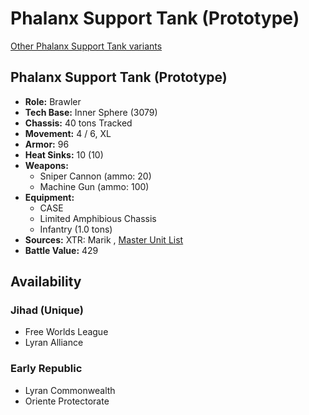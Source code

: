 # Phalanx Support Tank (Prototype) 

[Other Phalanx Support Tank variants](../phalanx_support_tank.md) 

## Phalanx Support Tank (Prototype) 

- **Role:** Brawler 
- **Tech Base:** Inner Sphere (3079) 
- **Chassis:** 40 tons Tracked 
- **Movement:** 4 / 6, XL 
- **Armor:** 96 
- **Heat Sinks:** 10 (10) 
- **Weapons:** 
  - Sniper Cannon (ammo: 20) 
  - Machine Gun (ammo: 100) 
- **Equipment:** 
  - CASE 
  - Limited Amphibious Chassis 
  - Infantry (1.0 tons) 
- **Sources:** XTR: Marik , [Master Unit List](http://masterunitlist.info/Unit/Details/2480) 
- **Battle Value:** 429 

## Availability 

### Jihad (Unique) 

- Free Worlds League 
- Lyran Alliance 

### Early Republic 

- Lyran Commonwealth 
- Oriente Protectorate 

